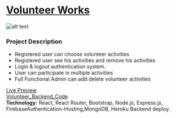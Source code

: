 
# [ Volunteer Works ](https://volenteer-work.web.app/)
 
![alt text](https://i.ibb.co/Xt9hz4h/Volunteer-Works.png)

### Project Description
*	Registered user can choose volunteer activities
* Registered user see his activities and remove his activities 
* Login & logout authentication system.
* User can participate in multiple activities
* Full Functional Admin can add delete volunteer activities




[Live Preview](https://volenteer-work.web.app/ " Volunteer Works wev app.")    
[Volunteer_Backend_Code](https://github.com/mamunur13525/volenteer_work_server/ " Volunteer Works Backend COde.")    
__Technology:__ React, React Router, Bootstrap, Node.js, Express.js, FirebaseAuthentication-Hosting,MongoDB, Heroku Backend deploy.
         



